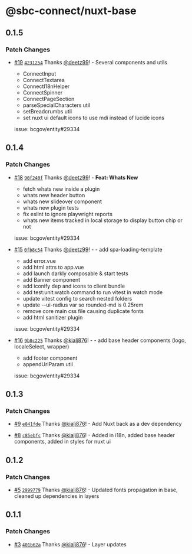 # @sbc-connect/nuxt-base

## 0.1.5

### Patch Changes

- [#19](https://github.com/bcgov/connect-nuxt/pull/19) [`4231254`](https://github.com/bcgov/connect-nuxt/commit/42312540f5eec65f5d3979d5492bdfaa9bb0b079) Thanks [@deetz99](https://github.com/deetz99)! - Several components and utils

  - ConnectInput
  - ConnectTextarea
  - ConnectI18nHelper
  - ConnectSpinner
  - ConnectPageSection
  - parseSpecialCharacters util
  - setBreadcrumbs util
  - set nuxt ui default icons to use mdi instead of lucide icons

  issue: bcgov/entity#29334

## 0.1.4

### Patch Changes

- [#18](https://github.com/bcgov/connect-nuxt/pull/18) [`90f240f`](https://github.com/bcgov/connect-nuxt/commit/90f240fd789a5286ded5df710bddd6dc953bcba5) Thanks [@deetz99](https://github.com/deetz99)! - **Feat: Whats New**

  - fetch whats new inside a plugin
  - whats new header button
  - whats new slideover component
  - whats new plugin tests
  - fix eslint to ignore playwright reports
  - whats new items tracked in local storage to display button chip or not

  issue: bcgov/entity#29334

- [#15](https://github.com/bcgov/connect-nuxt/pull/15) [`0fb8c54`](https://github.com/bcgov/connect-nuxt/commit/0fb8c54e059d78b246b80a03f049d075b7bbcf72) Thanks [@deetz99](https://github.com/deetz99)! - - add spa-loading-template

  - add error.vue
  - add html attrs to app.vue
  - add launch darkly composable & start tests
  - add Banner component
  - add iconify dep and icons to client bundle
  - add test:unit:watch command to run vitest in watch mode
  - update vitest config to search nested folders
  - update --ui-radius var so rounded-md is 0.25rem
  - remove core main css file causing duplicate fonts
  - add html sanitizer plugin

  issue: bcgov/entity#29334

- [#16](https://github.com/bcgov/connect-nuxt/pull/16) [`9b8c225`](https://github.com/bcgov/connect-nuxt/commit/9b8c225a011e3c89c9b490e93a554f55a4e29b78) Thanks [@kialj876](https://github.com/kialj876)! - - add base header components (logo, localeSelect, wrapper)

  - add footer component
  - appendUrlParam util

  issue: bcgov/entity#29334

## 0.1.3

### Patch Changes

- [#9](https://github.com/bcgov/connect-nuxt/pull/9) [`e841fde`](https://github.com/bcgov/connect-nuxt/commit/e841fde27630d63efb2c152cd78d92b1193d1d5e) Thanks [@kialj876](https://github.com/kialj876)! - Add Nuxt back as a dev dependency

- [#8](https://github.com/bcgov/connect-nuxt/pull/8) [`c85ebfc`](https://github.com/bcgov/connect-nuxt/commit/c85ebfc879e19cce307b109c9d38044f71f482d2) Thanks [@kialj876](https://github.com/kialj876)! - Added in i18n, added base header components, added in styles for nuxt ui

## 0.1.2

### Patch Changes

- [#5](https://github.com/bcgov/connect-nuxt/pull/5) [`2999779`](https://github.com/bcgov/connect-nuxt/commit/29997796bd3908b2c5ba04319b26cbb00bffe0fc) Thanks [@kialj876](https://github.com/kialj876)! - Updated fonts propagation in base, cleaned up dependencies in layers

## 0.1.1

### Patch Changes

- [#3](https://github.com/bcgov/connect-nuxt/pull/3) [`401b62a`](https://github.com/bcgov/connect-nuxt/commit/401b62a465c338cb745c14db645797ffaac1ddab) Thanks [@kialj876](https://github.com/kialj876)! - Layer updates
